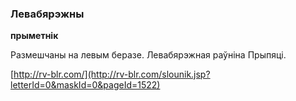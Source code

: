 ### Левабярэжны
**прыметнік**

Размешчаны на левым беразе. Левабярэжная раўніна Прыпяці.

<a rel="author">[http://rv-blr.com/](http://rv-blr.com/slounik.jsp?letterId=0&maskId=0&pageId=1522)</a>

